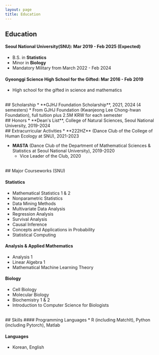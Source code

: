 ```yaml
---
layout: page
title: Education
---
```


## Education
#### Seoul National University(SNU): Mar 2019 - Feb 2025 (Expected)
* B.S. in **Statistics**
* Minor in **Biology**
* Mandatory Military from March 2022 - Feb 2024

#### Gyeonggi Science High School for the Gifted: Mar 2016 - Feb 2019
* High school for the gifted in science and mathematics

<br/>
## Scholarship
* **GJHJ Foundation Scholarship**, 2021, 2024 (4 semesters)  
   * From GJHJ Foundation (Kwanjeong Lee Chong-hwan Foundation), full tuition plus 2.5M KRW for each semester

<br/>
## Honors
* **Dean's List**, College of Natural Sciences, Seoul National University, 2019-2024

<br/>
## Extracurricular Activities
* **222HZ** (Dance Club of the College of Human Ecology at SNU), 2021-2023

* **MASTA** (Dance Club of the Department of Mathematical Sciences & Statistics at Seoul National University), 2019-2020
  * Vice Leader of the Club, 2020

<br/>
## Major Courseworks (SNU)

#### Statistics
* Mathematical Statistics 1 & 2
* Nonparametric Statistics
* Data Mining Methods
* Multivariate Data Analysis
* Regression Analysis
* Survival Analysis
* Causal Inference
* Concepts and Applications in Probability
* Statistical Computing
  
#### Analysis & Applied Mathematics
* Analysis 1
* Linear Algebra 1
* Mathematical Machine Learning Theory

#### Biology
* Cell Biology
* Molecular Biology
* Biochemistry 1 & 2
* Introduction to Computer Science for Biologists

<br/>
## Skills
#### Programming Languages 
* R (including MatchIt), Python (including Pytorch), Matlab

#### Languages
* Korean, English
